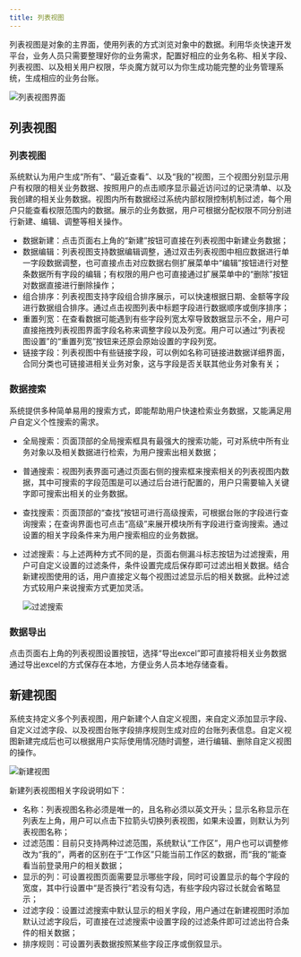 ```yaml
---
title: 列表视图
---
```


列表视图是对象的主界面，使用列表的方式浏览对象中的数据。利用华炎快速开发平台，业务人员只需要整理好你的业务需求，配置好相应的业务名称、相关字段、列表视图、以及相关用户权限，华炎魔方就可以为你生成功能完整的业务管理系统，生成相应的业务台账。

![列表视图界面](/assets/record_list.png)

## 列表视图

### 列表视图

系统默认为用户生成“所有”、“最近查看”、以及“我的”视图，三个视图分别显示用户有权限的相关业务数据、按照用户的点击顺序显示最近访问过的记录清单、以及我创建的相关业务数据。视图内所有数据经过系统内部权限控制机制过滤，每个用户只能查看权限范围内的数据。展示的业务数据，用户可根据分配权限不同分别进行新建、编辑、调整等相关操作。

- 数据新建：点击页面右上角的“新建”按钮可直接在列表视图中新建业务数据；
- 数据编辑：列表视图支持数据编辑调整，通过双击列表视图中相应数据进行单一字段数据调整，也可直接点击对应数据右侧扩展菜单中“编辑”按钮进行对整条数据所有字段的编辑；有权限的用户也可直接通过扩展菜单中的“删除”按钮对数据直接进行删除操作；
- 组合排序：列表视图支持字段组合排序展示，可以快速根据日期、金额等字段进行数据组合排序。通过点击视图列表中标题字段进行数据顺序或倒序排序；
- 重置列宽：在查看数据可能遇到有些字段列宽太窄导致数据显示不全，用户可直接拖拽列表视图界面字段名称来调整字段以及列宽。用户可以通过“列表视图设置”的“重置列宽”按钮来还原会原始设置的字段列宽。
- 链接字段：列表视图中有些链接字段，可以例如名称可链接进数据详细界面，合同分类也可链接进相关业务对象，这与字段是否关联其他业务对象有关；

### 数据搜索

系统提供多种简单易用的搜索方式，即能帮助用户快速检索业务数据，又能满足用户自定义个性搜索的需求。

- 全局搜索：页面顶部的全局搜索框具有最强大的搜索功能，可对系统中所有业务对象以及相关数据进行检索，为用户搜索出相关数据；
- 普通搜索：视图列表界面可通过页面右侧的搜索框来搜索相关的列表视图内数据，其中可搜索的字段范围是可以通过后台进行配置的，用户只需要输入关键字即可搜索出相关的业务数据。
- 查找搜索：页面顶部的“查找”按钮可进行高级搜索，可根据台账的字段进行查询搜索；在查询界面也可点击“高级”来展开模块所有字段进行查询搜索。通过设置的相关字段条件来为用户搜索相应的业务数据。
- 过滤搜索：与上述两种方式不同的是，页面右侧漏斗标志按钮为过滤搜索，用户可自定义设置的过滤条件，条件设置完成后保存即可过滤出相关数据。结合新建视图使用的话，用户直接定义每个视图过滤显示后的相关数据。此种过滤方式较用户来说搜索方式更加灵活。

    ![过滤搜索](/assets/record_view_filter.png)

### 数据导出

点击页面右上角的列表视图设置按钮，选择“导出excel”即可直接将相关业务数据通过导出excel的方式保存在本地，方便业务人员本地存储查看。


## 新建视图

系统支持定义多个列表视图，用户新建个人自定义视图，来自定义添加显示字段、自定义过滤字段、以及视图台账字段排序规则生成对应的台账列表信息。自定义视图新建完成后也可以根据用户实际使用情况随时调整，进行编辑、删除自定义视图的操作。

![新建视图](/assets/record_view_create.png)

新建列表视图相关字段说明如下：

- 名称：列表视图名称必须是唯一的，且名称必须以英文开头；显示名称显示在列表左上角，用户可以点击下拉箭头切换列表视图，如果未设置，则默认为列表视图名称；
- 过滤范围：目前只支持两种过滤范围，系统默认“工作区”，用户也可以调整修改为“我的”，两者的区别在于“工作区”只能当前工作区的数据，而“我的”能查看当前登录用户的相关数据；
- 显示的列：可设置视图页面需要显示哪些字段，同时可设置显示的每个字段的宽度，其中行设置中“是否换行”若没有勾选，有些字段内容过长就会省略显示；
- 过滤字段：设置过滤搜索中默认显示的相关字段，用户通过在新建视图时添加默认过滤字段后，可直接在过滤搜索中设置字段的过滤条件即可过滤出符合条件的相关数据；
- 排序规则：可设置列表数据按照某些字段正序或倒叙显示。